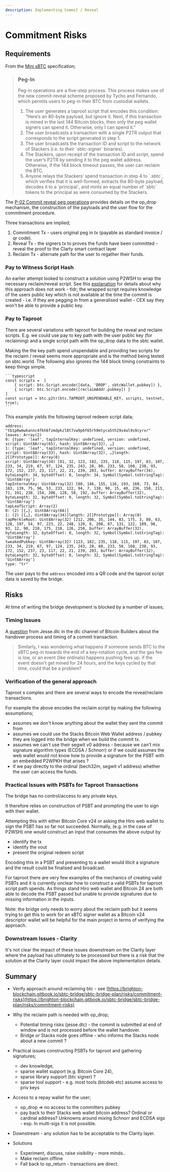 ```yaml
---
description: Implementing Commit / Reveal
---
```


# Commitment Risks

## Requirements

From the [Mini sBTC](https://docs.google.com/document/d/1R33gZupJg0KsY-vRZYbVFwTHRmq2BCIvyPIVeY0JyGM/edit) specification;&#x20;

> ### Peg-In
>
> Peg-in operations are a five-step process.  This process makes use of the new commit-reveal scheme proposed by Tycho and Fernando, which permits users to peg-in their BTC from custodial wallets.
>
> 1. The user generates a taproot script that encodes this condition:  “Here’s an 80-byte payload, but ignore it.  Next, if this transaction is mined in the last 144 Bitcoin blocks, then only the peg wallet signers can spend it.  Otherwise, only I can spend it.”
> 2. The user broadcasts a transaction with a single P2TR output that corresponds to the script generated in step 1.
> 3. The user broadcasts the transaction ID and script to the network of Stackers (i.e. to their \`sbtc-signer\` binaries).
> 4. The Stackers, upon receipt of the transaction ID and script, spend the user’s P2TR by sending it to the peg wallet address.  Otherwise, if the 144 block timeout passes, the user can reclaim the BTC.
> 5. Anyone relays the Stackers’ spend transaction in step 4 to \`.sbtc\`, which verifies that it is well-formed, extracts the 80-byte payload, decodes it to a \`principal\`, and mints an equal number of \`sbtc\` tokens to the principal as were consumed by the Stackers.

The [P-02 Commit reveal peg operations](https://github.com/Trust-Machines/core-eng/blob/24d2d86307e5a1ae3d682915ac5b1677cc93b51c/sbtc-planning/commit-reveal-ops.md) provides details on the op\_drop mechanism, the construction of the payloads and the user flow for the commitment procedure.

Three transactions are implied;

1. Commitment Tx - users original peg in tx (payable as standard invoice / qr code).
2. Reveal Tx - the signers tx to proves the funds have been committed - reveal the proof to the Clarty smart contract layer
3. Reclaim Tx - alternate path for the user to regather their funds.

### Pay to Witness Script Hash

An earlier attempt looked to construct a solution using P2WSH to wrap the necessary reclaim/reveal script. See this [explanation](https://docs.google.com/document/d/1j2As89TI1crgtXV5D-OfQgYUhVC7C\_ohVmgZoDogntQ/edit#heading=h.kak88r3d379t) for details about why this approach does not work - tldr; the wrapped script requires knowledge of the users public key which is not available at the time the commit is created - i.e. if they are pegging in from a generalised wallet - CEX say they won't be able to provide a public key.

### Pay to Taproot

There are several variations with taproot for building the reveal and reclaim scripts. E.g. we could use pay to key path with the user public key (for reclaiming) and a single script path with the op\_drop data to the sbtc wallet.&#x20;

Making the the key path spend unspendable and providing two scripts for the reclaim / reveal seems more appropriate and is the method being tested on sbtc.world. The following also ignores the 144 block timing constraints to keep things simple.

````
```typescript
const scripts =  [
    { script: btc.Script.encode([data, 'DROP', sbtcWallet.pubkey]) }, 
    { script: btc.Script.encode([reclaimAddr.pubkey]) }
]
const script = btc.p2tr(btc.TAPROOT_UNSPENDABLE_KEY, scripts, testnet, true);
```
````

This example yields the following taproot redeem script data;

```
address: "tb1p0wmwkannc4fkh6fzmdpkzl8t7vw9p6f65rh9mtyca5th29s4al9s9cyrxr"
leaves: Array(2)
0: {type: 'leaf', tapInternalKey: undefined, version: undefined, script: Uint8Array(65), hash: Uint8Array(32), …}
1: {type: 'leaf', tapInternalKey: undefined, version: undefined, script: Uint8Array(33), hash: Uint8Array(32), …}length: 2[[Prototype]]: Array(0)
script: Uint8Array(34) [81, 32, 123, 182, 235, 118, 115, 197, 83, 107, 233, 34, 219, 67, 97, 124, 235, 243, 28, 80, 233, 58, 160, 238, 93, 172, 152, 237, 23, 117, 22, 21, 239, 203, buffer: ArrayBuffer(34), byteLength: 34, byteOffset: 0, length: 34, Symbol(Symbol.toStringTag): 'Uint8Array']
tapInternalKey: Uint8Array(32) [80, 146, 155, 116, 193, 160, 73, 84, 183, 139, 75, 96, 53, 233, 122, 94, 7, 138, 90, 15, 40, 236, 150, 213, 71, 191, 238, 154, 206, 128, 58, 192, buffer: ArrayBuffer(32), byteLength: 32, byteOffset: 0, length: 32, Symbol(Symbol.toStringTag): 'Uint8Array']
tapLeafScript: Array(2)
0: (2) [{…}, Uint8Array(66)]
1: (2) [{…}, Uint8Array(34)]length: 2[[Prototype]]: Array(0)
tapMerkleRoot: Uint8Array(32) [212, 206, 35, 144, 83, 175, 3, 80, 63, 128, 197, 54, 97, 223, 22, 248, 120, 8, 208, 87, 131, 122, 109, 98, 93, 12, 90, 210, 175, 218, 126, 250, buffer: ArrayBuffer(32), byteLength: 32, byteOffset: 0, length: 32, Symbol(Symbol.toStringTag): 'Uint8Array']
tweakedPubkey: Uint8Array(32) [123, 182, 235, 118, 115, 197, 83, 107, 233, 34, 219, 67, 97, 124, 235, 243, 28, 80, 233, 58, 160, 238, 93, 172, 152, 237, 23, 117, 22, 21, 239, 203, buffer: ArrayBuffer(32), byteLength: 32, byteOffset: 0, length: 32, Symbol(Symbol.toStringTag): 'Uint8Array']
type: "tr"
```

The user pays to the `address` encoded into a QR code and the taproot script data is saved by the bridge.

## Risks

At time of writing the bridge development is blocked by a number of issues;

### Timing Issues

A [question](https://discord.com/channels/1076608263983997008/1093895964525330462/1102679432667336745) from Jesse.dlc in the dlc channel of Bitcoin Builders about the handover process and timing of a commit transaction.

> Similarly, I was wondering what happens if someone sends BTC to the sBTC peg-in towards the end of a key-rotation cycle, and the gas fee is low, or an event (like ordinals) happens pushing fees up. if the event doesn't get mined for 24 hours, and the keys cycled by that time, could that be a problem?

### Verification of the general approach

Taproot s complex and there are several ways to encode the reveal/reclaim transactions.

For example the above encodes the reclaim script by making the following assumptions;

* assumes we don't know anything about the wallet they sent the commit from
* assumes we could use the Stacks Bitcoin Web Wallet address / pubkey they are logged into the bridge when we build the commit tx.
* assumes we can't use their segwit v0 address - because we can't mix signature algorithm types (ECDSA / Schnorr) or if we could assumes the web wallet would not know how to provide a signature for the PSBT with an embedded P2WPKH that arises ?
* if we pay directly to the ordinal (bech32m, segwit v1 address) whether the user can access the funds.

### Practical Issues with PSBTs for Taproot Transactions

The bridge has no control/access to any private keys.

It therefore relies on construction of PSBT and prompting the user to sign with their wallet.

Attempting this with either Bitcoin Core v24 or asking the Hiro web wallet to sign the PSBT has so far not succeeded. Normally, (e.g. in the case of P2WSH) one would construct an input that consumes the above output by

* identify the tx
* identify the vout
* present the original redeem script

Encoding this in a PSBT and presenting to a wallet would illicit a signature and the result could be finalised and broadcast.

For taproot there are very few examples of the mechanics of creating valid PSBTs and it is currently unclear how to construct a valid PSBTs for taproot script path spends. As things stand Hiro web wallet and Bitcoin 24 are both able to decode the PSBT passed but unable to provide signatures due to missing information in the inputs.&#x20;

Note: the bridge only needs to worry about the reclaim path but it seems trying to get this to work for an sBTC signer wallet as a Bitcoin v24 descriptor wallet will be helpful for the main project in terms of verifying the approach.

### Downstream Issues - Clarity

It's not clear the impact of these issues downstream on the Clarity layer where the payload has ultimately to be processed but there is a risk that the solution at the Clarity layer could impact the above implementation details.

## Summary

* Verify approach around reclaiming btc - see [https://brighton-blockchain.gitbook.io/sbtc-bridge/sbtc-bridge-plan/risks/commitment-risks](https://brighton-blockchain.gitbook.io/sbtc-bridge/sbtc-bridge-plan/risks/commitment-risks)
* Why the reclaim path is needed with op\_drop;
  * Potential timing risks (jesse.dlc) - the commit is submitted at end of window and is not processed before the wallet handover.
  * Bridge or Stacks node goes offline - who informs the Stacks node about a new commit ?
* Practical issues constructing PSBTs for taproot and gathering signatures;
  * dev knowledge,&#x20;
  * sparse wallet support (e.g. Bitcoin Core 24),&#x20;
  * sparse library support (btc signer) ?
  * sparse tool support - e.g. most tools (btcdeb etc) assume access to priv keys
* Access to a repay wallet for the user;
  * op\_drop => no access to the committers pubkey
  * pay back to their Stacks web wallet bitcoin address? Ordinal or cardinal address? Unknowns around mixing Schnorr and ECDSA sigs - esp. In multi-sigs it is not possible.
*   Downstream - any solution has to be acceptable to the Clarity layer.


* Solutions
  * Experiment, discuss, raise visibility - more minds..
  * Make reclaim offline
  * Fall back to op\_return - transactions are direct.

